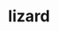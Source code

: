 ---
title: "lizard"
layout: cache
categories: [package, develop-2025-07-13]
meta: {"compilers": ["cce@18.0.0", "gcc@11.1.0", "gcc@11.4.0", "gcc@12.4.0"], "num_specs": 5, "num_specs_by_stack": {"aws-pcluster-neoverse_v1": 1, "data-vis-sdk": 1, "e4s": 1, "e4s-cray-rhel": 1, "e4s-neoverse-v2": 1, "e4s-rocm-external": 1, "root": 5}, "oss": ["amzn2", "rhel8", "ubuntu20.04", "ubuntu22.04"], "platforms": ["linux"], "stacks": ["aws-pcluster-neoverse_v1", "data-vis-sdk", "e4s", "e4s-cray-rhel", "e4s-neoverse-v2", "e4s-rocm-external", "root"], "targets": ["neoverse_v1", "neoverse_v2", "x86_64_v3"], "versions": ["2.1"]}
spec_details: [{"compiler": "gcc@11.1.0", "hash": "6fannlk5adft7ojqgomc5klkokva3toh", "os": "ubuntu20.04", "platform": "linux", "size": "-", "stacks": ["data-vis-sdk", "root"], "target": "x86_64_v3", "variants": ["build_system=makefile"], "versions": ["2.1"]}, {"compiler": "gcc@11.4.0", "hash": "7brvf36ft37cdzwtvmqd4k6i4kzlyxq4", "os": "ubuntu22.04", "platform": "linux", "size": "-", "stacks": ["e4s-neoverse-v2", "root"], "target": "neoverse_v2", "variants": ["build_system=makefile"], "versions": ["2.1"]}, {"compiler": "gcc@12.4.0", "hash": "cjxutblj34budw36o4dh3zczq7bqobgu", "os": "amzn2", "platform": "linux", "size": "-", "stacks": ["aws-pcluster-neoverse_v1", "root"], "target": "neoverse_v1", "variants": ["build_system=makefile"], "versions": ["2.1"]}, {"compiler": "cce@18.0.0", "hash": "lqif7l4bv26piemvvmunkq5tbo3kwcpw", "os": "rhel8", "platform": "linux", "size": "-", "stacks": ["e4s-cray-rhel", "root"], "target": "x86_64_v3", "variants": ["build_system=makefile"], "versions": ["2.1"]}, {"compiler": "gcc@11.4.0", "hash": "vsqkeccc73jdbbra266jd2b4jiyynizk", "os": "ubuntu22.04", "platform": "linux", "size": "-", "stacks": ["e4s", "e4s-rocm-external", "root"], "target": "x86_64_v3", "variants": ["build_system=makefile"], "versions": ["2.1"]}]
---
